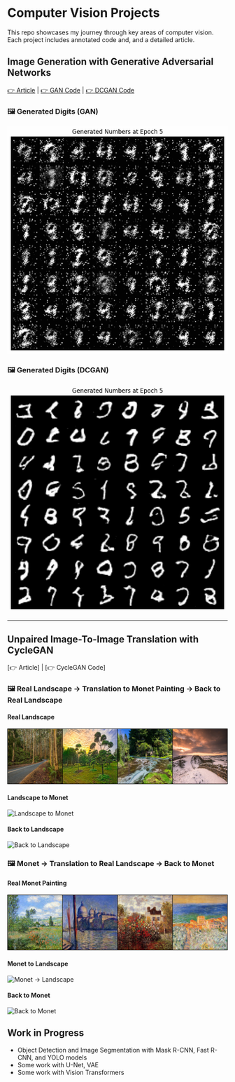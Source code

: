 # Computer Vision Projects

This repo showcases my journey through key areas of computer vision. Each project includes annotated code and, and a detailed article.

## Image Generation with Generative Adversarial Networks  
[👉 Article](https://github.com/selim-ba/computer-vision/blob/main/cv_adversarial_networks_image_generation.pdf) | [👉 GAN Code](https://github.com/selim-ba/computer-vision/blob/main/cv_1_gan.py) | [👉 DCGAN Code](https://github.com/selim-ba/computer-vision/blob/main/cv_2_dcgan.py)

### 🖼️ Generated Digits (GAN)
![Generated Digits with my GAN model](https://github.com/selim-ba/computer-vision/blob/main/gif/gan_generation.gif)

### 🖼️ Generated Digits (DCGAN)
![Generated Digits with my DCGAN model](https://github.com/selim-ba/computer-vision/blob/main/gif/dcgan_generation.gif)

----------

## Unpaired Image-To-Image Translation with CycleGAN
[👉 Article] | [👉 CycleGAN Code]

### 🖼️ Real Landscape -> Translation to Monet Painting -> Back to Real Landscape
#### Real Landscape
![Real Landscape](https://github.com/selim-ba/computer-vision/blob/main/gif/20250804_epoch_100_real_landscape.png)
#### Landscape to Monet
![Landscape to Monet](https://github.com/selim-ba/computer-vision/blob/main/gif/cyclegan_landscape2monet.gif)
#### Back to Landscape
![Back to Landscape](https://github.com/selim-ba/computer-vision/blob/main/gif/cyclegan_cycle_landscape.gif)

### 🖼️ Monet -> Translation to Real Landscape -> Back to Monet
#### Real Monet Painting
![Real Monet](https://github.com/selim-ba/computer-vision/blob/main/gif/20250804_epoch_100_real_monet.png)
#### Monet to Landscape
![Monet -> Landscape](https://github.com/selim-ba/computer-vision/blob/main/gif/cyclegan_monet2landscape.gif)
#### Back to Monet
![Back to Monet](https://github.com/selim-ba/computer-vision/blob/main/gif/cyclegan_cycle_monet.gif)

## Work in Progress 
- Object Detection and Image Segmentation with Mask R-CNN, Fast R-CNN, and YOLO models  
- Some work with U-Net, VAE  
- Some work with Vision Transformers 
